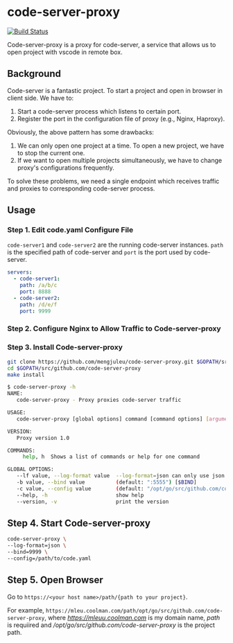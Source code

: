 # code-server-proxy
[![Build Status](https://travis-ci.org/mengjuleu/code-server-proxy.svg?branch=master)](https://travis-ci.org/mengjuleu/code-server-proxy)

Code-server-proxy is a proxy for code-server, a service that allows us to open project with vscode in remote box.

## Background

Code-server is a fantastic project. To start a project and open in browser in client side. We have to:
  1. Start a code-server process which listens to certain port.
  2. Register the port in the configuration file of proxy (e.g., Nginx, Haproxy).

Obviously, the above pattern has some drawbacks:
  1. We can only open one project at a time. To open a new project, we have to stop the current one.
  2. If we want to open multiple projects simultaneously, we have to change proxy's configurations frequently.
  

To solve these problems, we need a single endpoint which receives traffic and proxies to corresponding code-server process.

## Usage

### Step 1. Edit code.yaml Configure File

`code-server1` and `code-server2` are the running code-server instances. `path` is the specified path of code-server and `port` is the port used by code-server.

```yaml
servers:
  - code-server1:
    path: /a/b/c
    port: 8888
  - code-server2:
    path: /d/e/f
    port: 9999
```

### Step 2. Configure Nginx to Allow Traffic to Code-server-proxy


### Step 3. Install Code-server-proxy

```bash
git clone https://github.com/mengjuleu/code-server-proxy.git $GOPATH/src/github.com/code-server-proxy
cd $GOPATH/src/github.com/code-server-proxy
make install
```

```bash
$ code-server-proxy -h
NAME:
   code-server-proxy - Proxy proxies code-server traffic

USAGE:
   code-server-proxy [global options] command [command options] [arguments...]

VERSION:
   Proxy version 1.0

COMMANDS:
     help, h  Shows a list of commands or help for one command

GLOBAL OPTIONS:
   --lf value, --log-format value  --log-format=json can only use json or text (default: "json") [$LOG_FORMAT]
   -b value, --bind value          (default: ":5555") [$BIND]
   -c value, --config value        (default: "/opt/go/src/github.com/code-server-proxy/code.yaml") [$CONFIG]
   --help, -h                      show help
   --version, -v                   print the version
```

## Step 4. Start Code-server-proxy

```bash
code-server-proxy \
--log-format=json \
--bind=9999 \
--config=/path/to/code.yaml
```

## Step 5. Open Browser

Go to `https://<your host name>/path/{path to your project}`.

For example, `https://mleu.coolman.com/path/opt/go/src/github.com/code-server-proxy`,
where *https://mleuu.coolman.com* is my domain name, *path* is requiired and */opt/go/src/github.com/code-server-proxy* is the project path.
